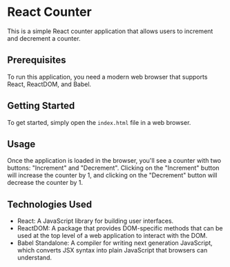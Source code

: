 # React Counter

This is a simple React counter application that allows users to increment and decrement a counter.

## Prerequisites

To run this application, you need a modern web browser that supports React, ReactDOM, and Babel.

## Getting Started

To get started, simply open the `index.html` file in a web browser.

## Usage

Once the application is loaded in the browser, you'll see a counter with two buttons: "Increment" and "Decrement". Clicking on the "Increment" button will increase the counter by 1, and clicking on the "Decrement" button will decrease the counter by 1.

## Technologies Used

- React: A JavaScript library for building user interfaces.
- ReactDOM: A package that provides DOM-specific methods that can be used at the top level of a web application to interact with the DOM.
- Babel Standalone: A compiler for writing next generation JavaScript, which converts JSX syntax into plain JavaScript that browsers can understand.


